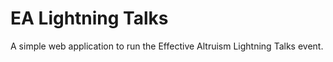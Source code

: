 # EA Lightning Talks

A simple web application to run the Effective Altruism Lightning Talks event. 